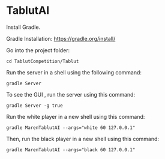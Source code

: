 # TablutAI

Install Gradle.

Gradle Installation: https://gradle.org/install/


Go into the project folder:
```
cd TablutCompetition/Tablut
```

Run the server in a shell using the following command:
```
gradle Server
```

To see the GUI , run the server using this command:
```
gradle Server -g true
```


Run the white player in a new shell using this command:
```
gradle MarenTablutAI --args="white 60 127.0.0.1"
```
Then, run the black player in a new shell using this command:
```
gradle MarenTablutAI --args="black 60 127.0.0.1"
```
